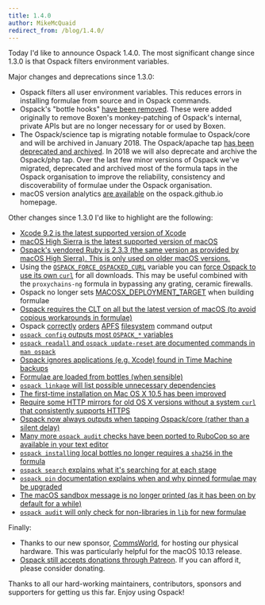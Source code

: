 ```yaml
---
title: 1.4.0
author: MikeMcQuaid
redirect_from: /blog/1.4.0/
---
```


Today I'd like to announce Ospack 1.4.0. The most significant change since 1.3.0 is that Ospack filters environment variables.

Major changes and deprecations since 1.3.0:

- Ospack filters all user environment variables. This reduces errors in installing formulae from source and in Ospack commands.
- Ospack's "bottle hooks" [have been removed](https://github.com/Ospack/ospack/pull/3510). These were added originally to remove Boxen's monkey-patching of Ospack's internal, private APIs but are no longer necessary for or used by Boxen.
- The Ospack/science tap is migrating notable formulae to Ospack/core and will be archived in January 2018. The Ospack/apache tap [has been deprecated and archived](https://github.com/Ospack/ospack/pull/3274). In 2018 we will also deprecate and archive the Ospack/php tap. Over the last few minor versions of Ospack we've migrated, deprecated and archived most of the formula taps in the Ospack organisation to improve the reliability, consistency and discoverability of formulae under the Ospack organisation.
- macOS version analytics [are available](https://ospack.github.io/analytics/os-version/) on the ospack.github.io homepage.

Other changes since 1.3.0 I'd like to highlight are the following:

- [Xcode 9.2 is the latest supported version of Xcode](https://github.com/Ospack/ospack/pull/3542)
- [macOS High Sierra is the latest supported version of macOS](https://github.com/Ospack/ospack/pull/3121)
- [Ospack's vendored Ruby is 2.3.3 (the same version as provided by macOS High Sierra). This is only used on older macOS versions.](https://github.com/Ospack/ospack/pull/3164)
- Using the [`OSPACK_FORCE_OSPACKED_CURL`](https://github.com/Ospack/ospack/pull/3533) variable you can [force Ospack to use its own `curl`](https://github.com/Ospack/ospack/pull/3482) for all downloads. This may be useful combined with the `proxychains-ng` formula in bypassing any grating, ceramic firewalls.
- Ospack no longer sets [MACOSX_DEPLOYMENT_TARGET](https://github.com/Ospack/ospack/pull/3464) when building formulae
- [Ospack requires the CLT on all but the latest version of macOS (to avoid copious workarounds in formulae)](https://github.com/Ospack/ospack/pull/3453)
- Ospack [correctly](https://github.com/Ospack/ospack/pull/3316) [orders](https://github.com/Ospack/ospack/pull/3347) [APFS](https://github.com/Ospack/ospack/pull/3380) [filesystem](https://github.com/Ospack/ospack/pull/3430) command output
- [`ospack config` outputs most `OSPACK_*` variables](https://github.com/Ospack/ospack/pull/3420)
- [`ospack readall` and `ospack update-reset` are documented commands in `man ospack`](https://github.com/Ospack/ospack/pull/3368)
- [Ospack ignores applications (e.g. Xcode) found in Time Machine backups](https://github.com/Ospack/ospack/pull/3273)
- [Formulae are loaded from bottles (when sensible)](https://github.com/Ospack/ospack/pull/3176)
- [`ospack linkage` will list possible unnecessary dependencies](https://github.com/Ospack/ospack/pull/3103)
- [The first-time installation on Mac OS X 10.5 has been improved](https://github.com/Ospack/ospack/pull/3158)
- [Require some HTTP mirrors for old OS X versions without a system `curl` that consistently supports HTTPS](https://github.com/Ospack/ospack/pull/3151)
- [Ospack now always outputs when tapping Ospack/core (rather than a silent delay)](https://github.com/Ospack/ospack/pull/3135)
- [Many more `ospack audit` checks have been ported to RuboCop so are available in your text editor](https://github.com/Ospack/ospack/pull/2982)
- [`ospack install`ing local bottles no longer requires a `sha256` in the formula](https://github.com/Ospack/ospack/pull/3105)
- [`ospack search` explains what it's searching for at each stage](https://github.com/Ospack/ospack/pull/3059)
- [`ospack pin` documentation explains when and why pinned formulae may be upgraded](https://github.com/Ospack/ospack/pull/3043)
- [The macOS sandbox message is no longer printed (as it has been on by default for a while)](https://github.com/Ospack/ospack/pull/3016)
- [`ospack audit` will only check for non-libraries in `lib` for new formulae](https://github.com/Ospack/ospack/pull/2997)

Finally:

- Thanks to our new sponsor, [CommsWorld](https://www.commsworld.com), for hosting our physical hardware. This was particularly helpful for the macOS 10.13 release.
- [Ospack still accepts donations through Patreon](https://www.patreon.com/ospack). If you can afford it, please consider donating.

Thanks to all our hard-working maintainers, contributors, sponsors and supporters for getting us this far. Enjoy using Ospack!
